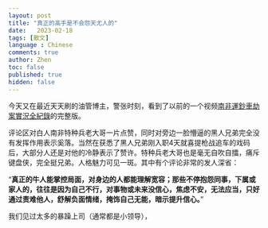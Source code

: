 ```yaml
---
layout: post
title: "真正的高手是不会怨天尤人的"
date:   2023-02-18
tags: [散文]
language : Chinese
comments: true
author: Zhen
toc: false
published: true
hidden: false
---
```

今天又在最近天天刷的油管博主，警张时刻，看到了以前的一个视频[南非運鈔車劫案實況全紀錄](https://www.youtube.com/watch?v=UlP7JXGWH7Y)的完整版。<!-- more -->

评论区对白人南非特种兵老大哥一片点赞，同时对旁边一脸懵逼的黑人兄弟完全没有发挥作用表示奚落。当然在获悉了黑人兄弟刚入职4天就喜提枪战追车的戏码后，大部分人还是对他的冷静表示了赞许。特种兵老大哥也是毫无自吹自擂，痛斥键盘侠，完全挺兄弟。人格魅力可见一斑。其中有个评论非常的发人深省：

“**真正的牛人能掌控局面，对身边的人都能理解宽容；那些不停抱怨同事，下属或家人的，往往是因为自己不行，对事物或未来没信心，焦虑不安，无法应当，只好通过责难他人，舒解负面情绪，掩饰自己无能，暗示提升信心。**”

我们见过太多的暴躁上司（通常都是小领导），

<!--stackedit_data:
eyJoaXN0b3J5IjpbMTIyOTIyNDQzNF19
-->